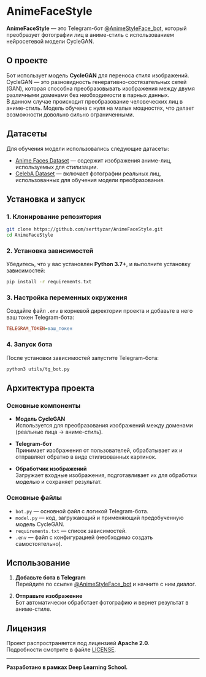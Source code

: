 # AnimeFaceStyle

**AnimeFaceStyle** — это Telegram-бот [@AnimeStyleFace_bot](https://t.me/AnimeStyleFace_bot), который преобразует фотографии лиц в аниме-стиль с использованием нейросетевой модели CycleGAN.  


## О проекте

Бот использует модель **CycleGAN** для переноса стиля изображений.  
CycleGAN — это разновидность генеративно-состязательных сетей (GAN), которая способна преобразовывать изображения между двумя различными доменами без необходимости в парных данных.  
В данном случае происходит преобразование человеческих лиц в аниме-стиль. Модель обучена с нуля на малых мощностях, что делает возможности довольно сильно ограниченными.

## Датасеты

Для обучения модели использовались следующие датасеты:

- [Anime Faces Dataset](https://www.kaggle.com/datasets/soumikrakshit/anime-faces) — содержит изображения аниме-лиц, используемых для стилизации.
- [CelebA Dataset](https://www.kaggle.com/datasets/jessicali9530/celeba-dataset) — включает фотографии реальных лиц, использованных для обучения модели преобразования.

## Установка и запуск

### 1. Клонирование репозитория

```bash
git clone https://github.com/serttyzar/AnimeFaceStyle.git
cd AnimeFaceStyle
```

### 2. Установка зависимостей

Убедитесь, что у вас установлен **Python 3.7+**, и выполните установку зависимостей:

```bash
pip install -r requirements.txt
```

### 3. Настройка переменных окружения

Создайте файл `.env` в корневой директории проекта и добавьте в него ваш токен Telegram-бота:

```ini
TELEGRAM_TOKEN=ваш_токен
```

### 4. Запуск бота

После установки зависимостей запустите Telegram-бота:

```bash
python3 utils/tg_bot.py
```

## Архитектура проекта

### Основные компоненты

- **Модель CycleGAN**  
  Используется для преобразования изображений между доменами (реальные лица → аниме-стиль).

- **Telegram-бот**  
  Принимает изображения от пользователей, обрабатывает их и отправляет обратно в виде стилизованных картинок.

- **Обработчик изображений**  
  Загружает входные изображения, подготавливает их для обработки моделью и сохраняет результат.

### Основные файлы

- `bot.py` — основной файл с логикой Telegram-бота.
- `model.py` — код, загружающий и применяющий предобученную модель CycleGAN.
- `requirements.txt` — список зависимостей.
- `.env` — файл с конфигурацией (необходимо создать самостоятельно).

## Использование

1. **Добавьте бота в Telegram**  
   Перейдите по ссылке [@AnimeStyleFace_bot](https://t.me/AnimeStyleFace_bot) и начните с ним диалог.

2. **Отправьте изображение**  
   Бот автоматически обработает фотографию и вернет результат в аниме-стиле.

## Лицензия

Проект распространяется под лицензией **Apache 2.0**.  
Подробности смотрите в файле [LICENSE](LICENSE).

---

**Разработано в рамках Deep Learning School.**
